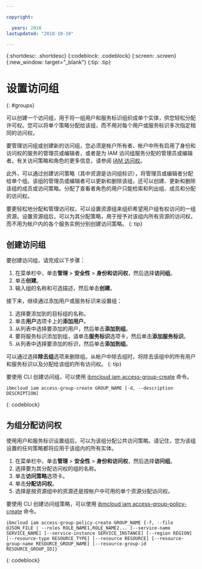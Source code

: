 ```yaml
---

copyright:

  years: 2018
lastupdated: "2018-10-10"

---
```


{:shortdesc: .shortdesc}
{:codeblock: .codeblock}
{:screen: .screen}
{:new_window: target="_blank"}
{:tip: .tip}


# 设置访问组
{: #groups}

可以创建一个访问组，用于将一组用户和服务标识组织成单个实体，供您轻松分配许可权。您可以将单个策略分配给该组，而不用对每个用户或服务标识多次指定相同的访问权。

要管理访问组或创建新的访问组，您必须是帐户所有者、帐户中所有启用了身份和访问权的服务的管理员或编辑者，或者是为 IAM 访问组服务分配的管理员或编辑者。有关访问策略和角色的更多信息，请参阅 [IAM 访问权](/docs/iam/users_roles.html#userroles)。

此外，可以通过创建访问策略（其中资源是访问组标识），将管理员或编辑者分配给单个组。该组的管理员或编辑者可以更新和删除该组，还可以创建、更新和删除该组的成员或访问策略。分配了查看者角色的用户只能检索和列出组、成员和分配的访问权。

要更轻松地分配和管理访问权，可以设置资源组来组织希望用户组有权访问的一组资源。设置资源组后，可以为其分配策略，用于授予对该组内所有资源的访问权，而不用为帐户内的各个服务实例分别创建访问策略。
{: tip}

## 创建访问组

要创建访问组，请完成以下步骤：

1. 在菜单栏中，单击**管理** &gt; **安全性** &gt; **身份和访问权**，然后选择**访问组**。
2. 单击**创建**。
3. 输入组的名称和可选描述，然后单击**创建**。

接下来，继续通过添加用户或服务标识来设置组：

1. 选择要添加到的目标组的名称。
2. 单击**用户**选项卡上的**添加用户**。 
3. 从列表中选择要添加的用户，然后单击**添加到组**。
4. 要将服务标识添加到组，请单击**服务标识**选项卡，然后单击**添加服务标识**。
5. 从列表中选择要添加的标识，然后单击**添加到组**。

可以通过选择**除去组**选项来删除组。从帐户中除去组时，将除去该组中的所有用户和服务标识以及分配给该组的所有访问权。
{: tip}

要使用 CLI 创建访问组，可以使用 [ibmcloud iam access-group-create](/docs/cli/reference/ibmcloud/cli_api_policy.html#ibmcloud_iam_access_group_create) 命令。
```
ibmcloud iam access-group-create GROUP_NAME [-d, --description DESCRIPTION]
```
{: codeblock}


## 为组分配访问权

使用用户和服务标识设置组后，可以为该组分配公共访问策略。请记住，您为该组设置的任何策略都将应用于该组内的所有实体。

1. 在菜单栏中，单击**管理** &gt; **安全性** &gt; **身份和访问权**，然后选择**访问组**。
2. 选择要为其分配访问权的组的名称。 
3. 单击**访问策略**选项卡。
4. 单击**分配访问权**。 
5. 选择是按资源组中的资源还是按帐户中可用的单个资源分配访问权。

要使用 CLI 创建访问组策略，可以使用 [ibmcloud iam access-group-policy-create](/docs/cli/reference/ibmcloud/cli_api_policy.html#ibmcloud_iam_access_group_policy_create) 命令。
```
ibmcloud iam access-group-policy-create GROUP_NAME {-f, --file @JSON_FILE | --roles ROLE_NAME1,ROLE_NAME2... [--service-name SERVICE_NAME] [--service-instance SERVICE_INSTANCE] [--region REGION] [--resource-type RESOURCE_TYPE] [--resource RESOURCE] [--resource-group-name RESOURCE_GROUP_NAME] [--resource-group-id RESOURCE_GROUP_ID]}
```
{: codeblock}

